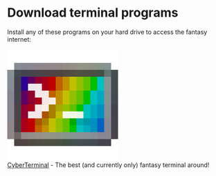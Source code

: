 Download terminal programs
==========================

Install any of these programs on your hard drive to access the fantasy internet:

[![icon](https://github.com/FantasyInternet/cyberterminal/raw/master/src/electron-version/icons/256x256.png)  
CyberTerminal](https://github.com/FantasyInternet/cyberterminal/releases) - The best (and currently only) fantasy terminal around!
